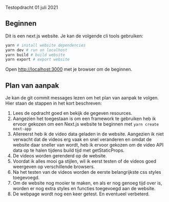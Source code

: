 Testopdracht 01 juli 2021

## Beginnen

Dit is een next.js website. Je kan de volgende cli tools gebruiken:

```bash
yarn # install website dependencies
yarn dev # run on localhost
yarn build # build website
yarn export # export website
```

Open [http://localhost:3000](http://localhost:3000) met je browser om de beginnen.

## Plan van aanpak

Je kan de git commit messages lezen om het plan van aanpak te volgen. Hier staan de stappen in het kort beschreven:

1. Lees de opdracht goed en bekijk de gegeven resources.
2. Aangezien het toegestaan is om een framework te gebruiken heb ik ervoor gekozen om een Next.js website te beginnen met `yarn create next-app`
3. Allereerst heb ik de video data geladen in de website. Aangezien ik niet verwacht dat de videos erg vaak en snel veranderen en omdat de website daar sneller van wordt, heb ik ervoor gekozen om de video API data op te halen tijdens build tijd met getStaticProps.
4. De videos worden gerenderd op de website.
5. Voordat ik alles mooi ga stijlen, wil ik eerst testen of de videos goed weergeven op verschillende browsers.
6. Na het testen van de videos worden de eerste belangrijkste css styles toegevoegd.
7. Om de website nog mooier te maken, en als er nog genoeg tijd over is, worden er nog extra styles en functies toegevoegd aan de website.
8. De webpage wordt nog een keer getest. En eventueel verbeterd.

